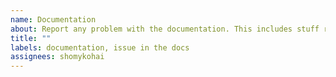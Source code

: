 ```yaml
---
name: Documentation
about: Report any problem with the documentation. This includes stuff related to the example projects.
title: ""
labels: documentation, issue in the docs
assignees: shomykohai
---
```

